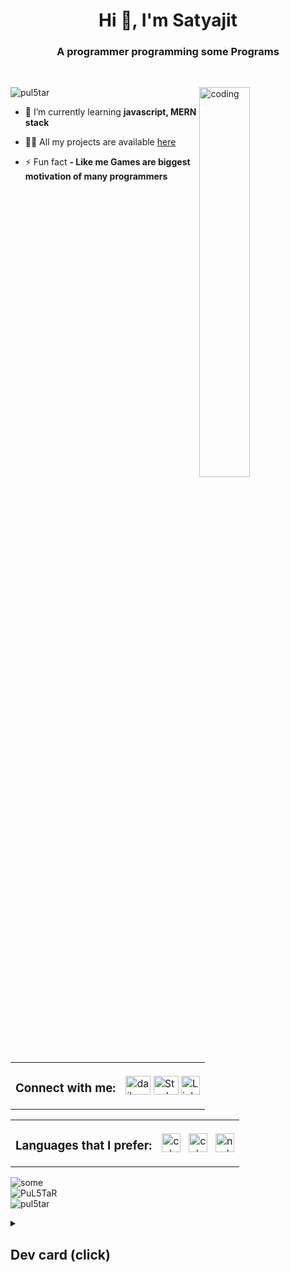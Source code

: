 <h1 align="center">Hi 👋, I'm Satyajit</h1>
<h3 align="center">A programmer programming some Programs</h3>
<br>

<!-- <img align="center" alt="coding" width="100%" height="150px" src="https://user-images.githubusercontent.com/77431114/209073545-401545cf-ff6a-4eb0-9127-d0b77ac5d402.png"> 
<br>
-->
<p align="left">
<img align="right" alt="coding" width="40%" src="https://user-images.githubusercontent.com/77431114/209034093-3f771f69-da97-4c83-8086-6bfe90c0735f.gif">

<p align="left"> <img src="https://komarev.com/ghpvc/?username=pul5tar&label=Profile%20views&color=0e75b6&style=flat" alt="pul5tar" /> </p>

- 🌱 I’m currently learning **javascript, MERN stack**

- 👨‍💻 All my projects are available 
[here](https://github.com/PuL5TaR?tab=repositories)

<!-- - 📫 Reach me at **- myemail@email.com** -->

- ⚡ Fun fact **- Like me Games are biggest motivation of many programmers**
</p>

<br>
<table><tr>
<td><h3 align="left">Connect with me:</h3></td>
<td>
    <a href="https://app.daily.dev/PuL5Tar" target="blank">
        <img align="center" src="https://user-images.githubusercontent.com/77431114/208964684-a0a611c7-c0d8-4a84-929f-1e489d5b3a1f.png" alt="daily-dev" height="30" width="40" /></a>
    <a href="https://stackoverflow.com/users/16443462/pul5tar" target="blank">
        <img align="center" src="https://user-images.githubusercontent.com/77431114/208966688-69c49fa6-6db2-46cf-980c-f6af3af0ae15.png" alt="Stackoverflow" height="30" width="40" /></a>
    <a href="https://www.linkedin.com/in/satyajit-nayak-42b8a01a1" target="blank">
        <img align="center" src="https://user-images.githubusercontent.com/77431114/208966476-80404db4-fb2f-41fa-a875-5a89d340cfb3.png" alt="LinkedIn" height="30" width="30" /></a>
</td>
</tr></table>

<table><tr>
<td><h3 align="left">Languages that I prefer: </h3></td>    
<td>
<a href="https://www.w3schools.com/js/" target="_blank" rel="noreferrer">
    <img align="center" src="https://user-images.githubusercontent.com/77431114/209035553-878c6780-bd9b-4f51-99de-6d1e615cce12.png" alt="cplusplus" width="30"="30" /></a>&nbsp;&nbsp;
<a href="https://www.w3schools.com/cpp/" target="_blank" rel="noreferrer"><span></span><span></span>
    <img align="center" src="https://user-images.githubusercontent.com/77431114/208966929-0a119923-ed46-44c5-8861-54b8e998db9e.png" alt="cplusplus" width="30" height="30" /></a>&nbsp;&nbsp;
<a href="https://www.python.org/" alt="python" width="40" height="40"><span></span><span></span>
    <img align="center" src="https://user-images.githubusercontent.com/77431114/208967042-538c3c39-b150-4e03-9e51-d1b2a0b6207d.png" alt="nodejs" width="30" height="30" /> </a></td>
</tr></table>

![some](https://github-readme-stats.vercel.app/api/top-langs?username=pul5tar&show_icons=true&locale=en&layout=compact)
<br>
![PuL5TaR](https://github-readme-stats.vercel.app/api?username=pul5tar&show_icons=true&locale=en)
<br>
![pul5tar](https://github-readme-streak-stats.herokuapp.com/?user=pul5tar&)

<details close> 
  <summary><h2>Dev card (click)</h2></summary>
  <table>
    <tr>
    <a href="https://app.daily.dev/PuL5Tar"><img src="https://api.daily.dev/devcards/66ee5feb68f843f287b2212e4efec70d.png?r=hjw" width="300" alt="Satyajit          Nayak's Dev Card"/></a>
    </tr>
  </table>
</details>
